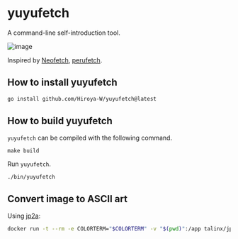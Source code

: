 # yuyufetch

A command-line self-introduction tool.

![image](https://user-images.githubusercontent.com/43127622/202208641-bae0179c-f681-4aff-bd52-f093feb5bcde.png)

Inspired by [Neofetch](https://github.com/dylanaraps/neofetch), [perufetch](https://github.com/TadaTeruki/perufetch).

## How to install yuyufetch

```bash
go install github.com/Hiroya-W/yuyufetch@latest
```

## How to build yuyufetch

`yuyufetch` can be compiled with the following command.

```
make build
```

Run `yuyufetch`.

```
./bin/yuyufetch
```

## Convert image to ASCII art

Using [jp2a](https://github.com/Talinx/jp2a):

```bash
docker run -t --rm -e COLORTERM="$COLORTERM" -v "$(pwd)":/app talinx/jp2a --colors --size=36x18 --chars="..,;McM0MNWM" yuyu.png
```
